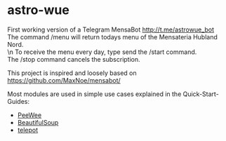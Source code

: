 # astro-wue

First working version of a Telegram MensaBot http://t.me/astrowue_bot  
The command /menu will return todays menu of the Mensateria Hubland Nord.  
\n
To receive the menu every day, type send the /start command.  
The /stop command cancels the subscription.  
  
  
This project is inspired and loosely based on https://github.com/MaxNoe/mensabot/  
  
Most modules are used in simple use cases explained in the Quick-Start-Guides:  
* [PeeWee](http://docs.peewee-orm.com/en/latest/peewee/quickstart.html#quickstart)
* [BeautifulSoup](https://www.crummy.com/software/BeautifulSoup/bs4/doc/)
* [telepot](http://telepot.readthedocs.io/en/latest/)
